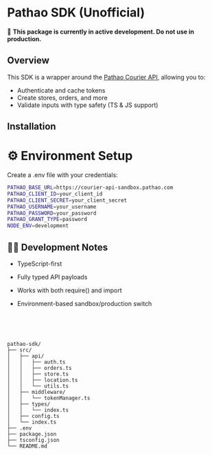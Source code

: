 # Pathao SDK (Unofficial)

🚧 **This package is currently in active development. Do not use in production.**

## Overview

This SDK is a wrapper around the [Pathao Courier API](https://pathao.com), allowing you to:

- Authenticate and cache tokens
- Create stores, orders, and more
- Validate inputs with type safety (TS & JS support)

## Installation


# ⚙️ Environment Setup
 Create a .env file with your credentials:

 ```Bash 
 PATHAO_BASE_URL=https://courier-api-sandbox.pathao.com
PATHAO_CLIENT_ID=your_client_id
PATHAO_CLIENT_SECRET=your_client_secret
PATHAO_USERNAME=your_username
PATHAO_PASSWORD=your_password
PATHAO_GRANT_TYPE=password
NODE_ENV=development

 ```


## 👨‍💻 Development Notes
- TypeScript-first

- Fully typed API payloads
 
- Works with both require() and import
 
- Environment-based sandbox/production switch
<br />
<br />
<br />

```
pathao-sdk/
├── src/
│   ├── api/
│   │   ├── auth.ts
│   │   ├── orders.ts
│   │   ├── store.ts
│   │   ├── location.ts
│   │   └── utils.ts
│   ├── middleware/
│   │   └── tokenManager.ts
│   ├── types/
│   │   └── index.ts
│   ├── config.ts
│   └── index.ts
├── .env
├── package.json
├── tsconfig.json
└── README.md

```